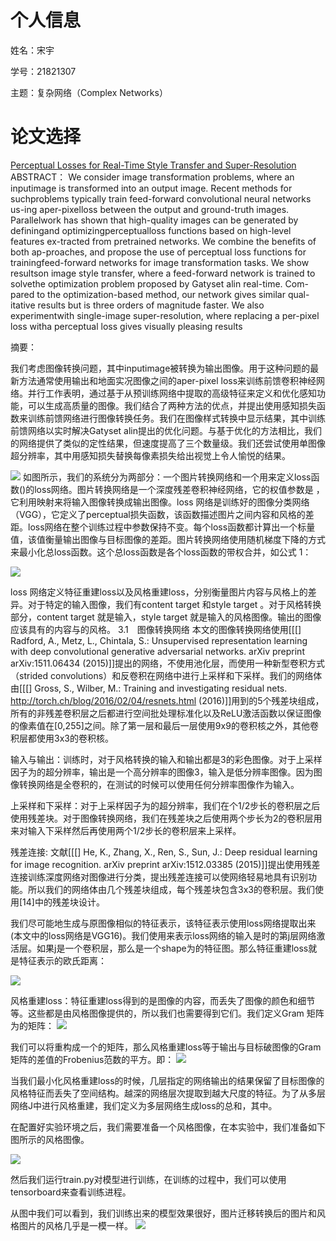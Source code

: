 个人信息
===
姓名：宋宇

学号：21821307

主题：复杂网络（Complex Networks）

论文选择
===

[Perceptual Losses for Real-Time Style Transfer and Super-Resolution](https://arxiv.org/pdf/1603.08155.pdf)
ABSTRACT：
We consider image transformation problems, where an inputimage  is  transformed  into  an  output  image.  Recent  methods  for  suchproblems typically train feed-forward convolutional neural networks us-ing aper-pixelloss between the output and ground-truth images. Parallelwork has shown that high-quality images can be generated by definingand optimizingperceptualloss functions based on high-level features ex-tracted from pretrained networks. We combine the benefits of both ap-proaches, and propose the use of perceptual loss functions for trainingfeed-forward networks for image transformation tasks. We show resultson image style transfer, where a feed-forward network is trained to solvethe  optimization  problem  proposed  by  Gatyset  alin  real-time.  Com-pared to the optimization-based method, our network gives similar qual-itative results but is three orders of magnitude faster. We also experimentwith single-image super-resolution, where replacing a per-pixel loss witha perceptual loss gives visually pleasing results


摘要：

我们考虑图像转换问题，其中inputimage被转换为输出图像。用于这种问题的最新方法通常使用输出和地面实况图像之间的aper-pixel loss来训练前馈卷积神经网络。并行工作表明，通过基于从预训练网络中提取的高级特征来定义和优化感知功能，可以生成高质量的图像。我们结合了两种方法的优点，并提出使用感知损失函数来训练前馈网络进行图像转换任务。我们在图像样式转换中显示结果，其中训练前馈网络以实时解决Gatyset alin提出的优化问题。与基于优化的方法相比，我们的网络提供了类似的定性结果，但速度提高了三个数量级。我们还尝试使用单图像超分辨率，其中用感知损失替换每像素损失给出视觉上令人愉悦的结果。

![](https://i.imgur.com/irI8v3E.png)
如图所示，我们的系统分为两部分：一个图片转换网络和一个用来定义loss函数()的loss网络。图片转换网络是一个深度残差卷积神经网络，它的权值参数是 ，它利用映射来将输入图像转换成输出图像。loss 网络是训练好的图像分类网络（VGG），它定义了perceptual损失函数，该函数描述图片之间内容和风格的差距。loss网络在整个训练过程中参数保持不变。每个loss函数都计算出一个标量值，该值衡量输出图像与目标图像的差距。图片转换网络使用随机梯度下降的方式来最小化总loss函数。这个总loss函数是各个loss函数的带权合并，如公式 1：

![](https://i.imgur.com/lUJFtYV.png)


loss 网络定义特征重建loss以及风格重建loss，分别衡量图片内容与风格上的差异。对于特定的输入图像，我们有content target 和style target 。对于风格转换部分，content target 就是输入，style target 就是输入的风格图像。输出的图像应该具有的内容与的风格。
3.1 图像转换网络
 本文的图像转换网络使用[[[] Radford, A., Metz, L., Chintala, S.: Unsupervised representation learning with deep convolutional generative adversarial networks. arXiv preprint arXiv:1511.06434 (2015)]]提出的网络，不使用池化层，而使用一种新型卷积方式（strided convolutions）和反卷积在网络中进行上采样和下采样。我们的网络体由[[[] Gross, S., Wilber, M.: Training and investigating residual nets. http://torch.ch/blog/2016/02/04/resnets.html (2016)]]用到的5个残差块组成，所有的非残差卷积层之后都进行空间批处理标准化以及ReLU激活函数以保证图像的像素值在[0,255]之间。除了第一层和最后一层使用9x9的卷积核之外，其他卷积层都使用3x3的卷积核。

输入与输出：训练时，对于风格转换的输入和输出都是3的彩色图像。对于上采样因子为的超分辨率，输出是一个高分辨率的图像3，输入是低分辨率图像。因为图像转换网络是全卷积的，在测试的时候可以使用任何分辨率图像作为输入。

上采样和下采样：对于上采样因子为的超分辨率，我们在个1/2步长的卷积层之后使用残差块。对于图像转换网络，我们在残差块之后使用两个步长为2的卷积层用来对输入下采样然后再使用两个1/2步长的卷积层来上采样。

残差连接: 文献[[[] He, K., Zhang, X., Ren, S., Sun, J.: Deep residual learning for image recognition. arXiv preprint arXiv:1512.03385 (2015)]]提出使用残差连接训练深度网络对图像进行分类，提出残差连接可以使网络轻易地具有识别功能。所以我们的网络体由几个残差块组成，每个残差块包含3x3的卷积层。我们使用[14]中的残差块设计。


我们尽可能地生成与原图像相似的特征表示，该特征表示使用loss网络提取出来(本文中的loss网络是VGG16)。我们使用来表示loss网络的输入是时的第j层网络激活层。如果j是一个卷积层，那么是一个shape为的特征图。那么特征重建loss就是特征表示的欧氏距离：

![](https://i.imgur.com/KSN4SMA.png)


风格重建loss：特征重建loss得到的是图像的内容，而丢失了图像的颜色和细节等。这些都是由风格图像提供的，所以我们也需要得到它们。我们定义Gram 矩阵为的矩阵：
![](https://i.imgur.com/IdyqfFW.png)




我们可以将重构成一个的矩阵，那么风格重建loss等于输出与目标破图像的Gram矩阵的差值的Frobenius范数的平方。即：
![](https://i.imgur.com/dJNlIHt.png)



当我们最小化风格重建loss的时候，几层指定的网络输出的结果保留了目标图像的风格特征而丢失了空间结构。越深的网络层次提取到越大尺度的特征。为了从多层网络J中进行风格重建，我们定义为多层网络生成loss的总和，其中。

在配置好实验环境之后，我们需要准备一个风格图像，在本实验中，我们准备如下图所示的风格图像。

![](https://i.imgur.com/9pPFqFV.png)

然后我们运行train.py对模型进行训练，在训练的过程中，我们可以使用tensorboard来查看训练进程。


从图中我们可以看到，我们训练出来的模型效果很好，图片迁移转换后的图片和风格图片的风格几乎是一模一样。
![](https://i.imgur.com/VYzWQ3q.jpg)